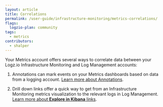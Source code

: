 ```yaml
---
layout: article
title: Correlations
permalink: /user-guide/infrastructure-monitoring/metrics-correlations/
flags:
  logzio-plan: community
tags:
  - metrics
contributors:
  - shalper
---
```


Your Metrics account offers several ways to correlate data between your Logz.io Infrastructure Monitoring and Log Management accounts:

1. Annotations can mark events on your Metrics dashboards based on data from a logging account. [Learn more about Annotations](/user-guide/infrastructure-monitoring/annotations/).

2. Drill down links offer a quick way to get from an Infrastructure Monitoring metrics visualization to the relevant logs in Log Management. [Learn more about **Explore in Kibana** links](/user-guide/infrastructure-monitoring/explore-in-kibana-drilldown-links).
<!--Future proof: How will we handle replacing "Kibana" all over the product and documentation? -->